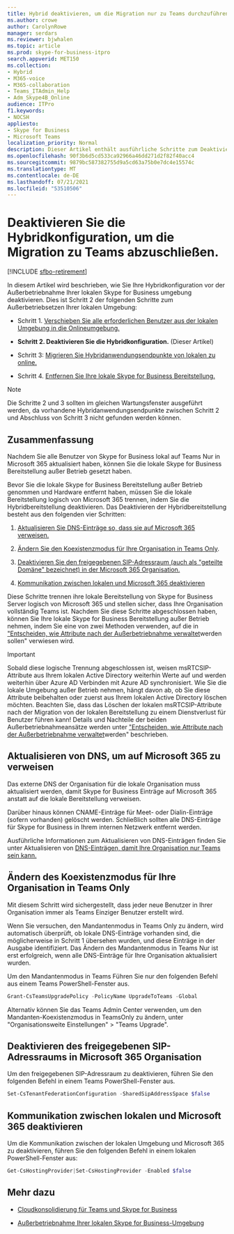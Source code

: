 ```yaml
---
title: Hybrid deaktivieren, um die Migration nur zu Teams durchzuführen
ms.author: crowe
author: CarolynRowe
manager: serdars
ms.reviewer: bjwhalen
ms.topic: article
ms.prod: skype-for-business-itpro
search.appverid: MET150
ms.collection:
- Hybrid
- M365-voice
- M365-collaboration
- Teams_ITAdmin_Help
- Adm_Skype4B_Online
audience: ITPro
f1.keywords:
- NOCSH
appliesto:
- Skype for Business
- Microsoft Teams
localization_priority: Normal
description: Dieser Artikel enthält ausführliche Schritte zum Deaktivieren der Hybridbereitstellung im Rahmen der Cloudkonsolidierung für Teams und Skype for Business.
ms.openlocfilehash: 90f3b6d5cd533ca92966a46dd271d2f82f40acc4
ms.sourcegitcommit: 9879bc587382755d9a5cd63a75b0e7dc4e15574c
ms.translationtype: MT
ms.contentlocale: de-DE
ms.lasthandoff: 07/21/2021
ms.locfileid: "53510506"
---
```

# <a name="disable-your-hybrid-configuration-to-complete-migration-to-teams-only"></a>Deaktivieren Sie die Hybridkonfiguration, um die Migration zu Teams abzuschließen. 

[!INCLUDE [sfbo-retirement](../../Hub/includes/sfbo-retirement.md)]


In diesem Artikel wird beschrieben, wie Sie Ihre Hybridkonfiguration vor der Außerbetriebnahme Ihrer lokalen Skype for Business umgebung deaktivieren. Dies ist Schritt 2 der folgenden Schritte zum Außerbetriebsetzen Ihrer lokalen Umgebung:

- Schritt 1. [Verschieben Sie alle erforderlichen Benutzer aus der lokalen Umgebung in die Onlineumgebung.](decommission-move-on-prem-users.md)

- **Schritt 2. Deaktivieren Sie die Hybridkonfiguration.** (Dieser Artikel)

- Schritt 3: [Migrieren Sie Hybridanwendungsendpunkte von lokalen zu online.](decommission-move-on-prem-endpoints.md)

- Schritt 4. [Entfernen Sie Ihre lokale Skype for Business Bereitstellung.](decommission-remove-on-prem.md)

> [!NOTE]
> Die Schritte 2 und 3 sollten im gleichen Wartungsfenster ausgeführt werden, da vorhandene Hybridanwendungsendpunkte zwischen Schritt 2 und Abschluss von Schritt 3 nicht gefunden werden können.


## <a name="summary"></a>Zusammenfassung

Nachdem Sie alle Benutzer von Skype for Business lokal auf Teams Nur in Microsoft 365 aktualisiert haben, können Sie die lokale Skype for Business Bereitstellung außer Betrieb gesetzt haben.

Bevor Sie die lokale Skype for Business Bereitstellung außer Betrieb genommen und Hardware entfernt haben, müssen Sie die lokale Bereitstellung logisch von Microsoft 365 trennen, indem Sie die Hybridbereitstellung deaktivieren. Das Deaktivieren der Hybridbereitstellung besteht aus den folgenden vier Schritten:

1. [Aktualisieren Sie DNS-Einträge so, dass sie auf Microsoft 365 verweisen.](#update-dns-to-point-to-microsoft-365)

2. [Ändern Sie den Koexistenzmodus für Ihre Organisation in Teams Only](#change-the-coexistence-mode-for-your-organization-to-teams-only).

3. [Deaktivieren Sie den freigegebenen SIP-Adressraum (auch als "geteilte Domäne" bezeichnet) in der Microsoft 365 Organisation.](#disable-shared-sip-address-space-in-microsoft-365-organization)

4. [Kommunikation zwischen lokalen und Microsoft 365 deaktivieren](#disable-communication-between-on-premises-and-microsoft-365)

Diese Schritte trennen ihre lokale Bereitstellung von Skype for Business Server logisch von Microsoft 365 und stellen sicher, dass Ihre Organisation vollständig Teams ist. Nachdem Sie diese Schritte abgeschlossen haben, können Sie Ihre lokale Skype for Business Bereitstellung außer Betrieb nehmen, indem Sie eine von zwei Methoden verwenden, auf die in ["Entscheiden, wie Attribute nach der Außerbetriebnahme verwaltet](cloud-consolidation-managing-attributes.md)werden sollen" verwiesen wird.

> [!Important] 
> Sobald diese logische Trennung abgeschlossen ist, weisen msRTCSIP-Attribute aus Ihrem lokalen Active Directory weiterhin Werte auf und werden weiterhin über Azure AD Verbinden mit Azure AD synchronisiert. Wie Sie die lokale Umgebung außer Betrieb nehmen, hängt davon ab, ob Sie diese Attribute beibehalten oder zuerst aus Ihrem lokalen Active Directory löschen möchten. Beachten Sie, dass das Löschen der lokalen msRTCSIP-Attribute nach der Migration von der lokalen Bereitstellung zu einem Dienstverlust für Benutzer führen kann! Details und Nachteile der beiden Außerbetriebnahmeansätze werden unter ["Entscheiden, wie Attribute nach der Außerbetriebnahme verwaltet](cloud-consolidation-managing-attributes.md)werden" beschrieben.

## <a name="update-dns-to-point-to-microsoft-365"></a>Aktualisieren von DNS, um auf Microsoft 365 zu verweisen

Das externe DNS der Organisation für die lokale Organisation muss aktualisiert werden, damit Skype for Business Einträge auf Microsoft 365 anstatt auf die lokale Bereitstellung verweisen. 

Darüber hinaus können CNAME-Einträge für Meet- oder Dialin-Einträge (sofern vorhanden) gelöscht werden. Schließlich sollten alle DNS-Einträge für Skype for Business in Ihrem internen Netzwerk entfernt werden.

Ausführliche Informationen zum Aktualisieren von DNS-Einträgen finden Sie unter Aktualisieren von [DNS-Einträgen, damit Ihre Organisation nur Teams sein kann.](decommission-manage-dns-entries.md)

## <a name="change-the-coexistence-mode-for-your-organization-to-teams-only"></a>Ändern des Koexistenzmodus für Ihre Organisation in Teams Only

Mit diesem Schritt wird sichergestellt, dass jeder neue Benutzer in Ihrer Organisation immer als Teams Einziger Benutzer erstellt wird. 

Wenn Sie versuchen, den Mandantenmodus in Teams Only zu ändern, wird automatisch überprüft, ob lokale DNS-Einträge vorhanden sind, die möglicherweise in Schritt 1 übersehen wurden, und diese Einträge in der Ausgabe identifiziert. Das Ändern des Mandantenmodus in Teams Nur ist erst erfolgreich, wenn alle DNS-Einträge für Ihre Organisation aktualisiert wurden. 

Um den Mandantenmodus in Teams Führen Sie nur den folgenden Befehl aus einem Teams PowerShell-Fenster aus.

```PowerShell
Grant-CsTeamsUpgradePolicy -PolicyName UpgradeToTeams -Global
```

Alternativ können Sie das Teams Admin Center verwenden, um den Mandanten-Koexistenzmodus in TeamsOnly zu ändern, unter "Organisationsweite Einstellungen" > "Teams Upgrade".    

## <a name="disable-shared-sip-address-space-in-microsoft-365-organization"></a>Deaktivieren des freigegebenen SIP-Adressraums in Microsoft 365 Organisation
    
Um den freigegebenen SIP-Adressraum zu deaktivieren, führen Sie den folgenden Befehl in einem Teams PowerShell-Fenster aus.

```PowerShell
Set-CsTenantFederationConfiguration -SharedSipAddressSpace $false
```
 
## <a name="disable-communication-between-on-premises-and-microsoft-365"></a>Kommunikation zwischen lokalen und Microsoft 365 deaktivieren

Um die Kommunikation zwischen der lokalen Umgebung und Microsoft 365 zu deaktivieren, führen Sie den folgenden Befehl in einem lokalen PowerShell-Fenster aus:

```PowerShell
Get-CsHostingProvider|Set-CsHostingProvider -Enabled $false
```


## <a name="see-also"></a>Mehr dazu

- [Cloudkonsolidierung für Teams und Skype for Business](cloud-consolidation.md)

- [Außerbetriebnahme Ihrer lokalen Skype for Business-Umgebung](decommission-on-prem-overview.md)

